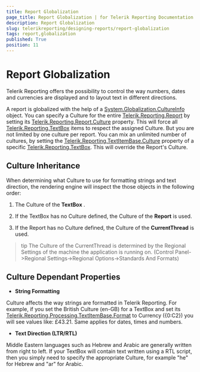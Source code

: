 ```yaml
---
title: Report Globalization
page_title: Report Globalization | for Telerik Reporting Documentation
description: Report Globalization
slug: telerikreporting/designing-reports/report-globalization
tags: report,globalization
published: True
position: 11
---
```


# Report Globalization



Telerik Reporting offers the possibility to control the way numbers, dates and currencies are displayed and to layout text in different directions.

A report is globalized with the help of a  [System.Globalization.CultureInfo](http://msdn2.microsoft.com/en-us/library/system.globalization.cultureinfo.aspx)  object. You can specify a Culture for the entire [Telerik.Reporting.Report](/reporting/api/Telerik.Reporting.Report) by setting its  [Telerik.Reporting.Report.Culture](/reporting/api/Telerik.Reporting.Report#Telerik_Reporting_Report_Culture) property. This will force all  [Telerik.Reporting.TextBox](/reporting/api/Telerik.Reporting.TextBox) items to respect the assigned Culture. But you are not limited by one culture per report. You can mix an unlimited number of cultures, by setting the  [Telerik.Reporting.TextItemBase.Culture](/reporting/api/Telerik.Reporting.TextItemBase#Telerik_Reporting_TextItemBase_Culture)  property of a specific  [Telerik.Reporting.TextBox](/reporting/api/Telerik.Reporting.TextBox). This will override the Report's Culture.

## Culture Inheritance

When determining what Culture to use for formatting strings and text direction, the rendering engine will inspect the those objects in the following order:

1. The Culture of the __TextBox__  .

1. If the TextBox has no Culture defined, the Culture of the __Report__  is used.

1. If the Report has no Culture defined, the Culture of the __CurrentThread__  is used.

>tip         	The Culture of the CurrentThread is determined by the Regional Settings of the machine the application is running on. (Control Panel->Regional Settings->Regional Options->Standards And Formats)        


## Culture Dependant Properties

* __String Formatting__ 

Culture affects the way strings are formatted in Telerik Reporting. For example, if you set the British Culture (en-GB) for a TextBox and set its       [Telerik.Reporting.Processing.TextItemBase.Format](/reporting/api/Telerik.Reporting.Processing.TextItemBase#Telerik_Reporting_Processing_TextItemBase_Format) to Currency ({0:C2}) you will see values like: £43.21. Same applies for dates, times and numbers.

* __Text Direction (LTR/RTL)__ 

Middle Eastern languages such as Hebrew and Arabic are generally written from right to left. If your TextBox will contain text written using a RTL script, then you simply need to specify the appropriate Culture, for example "he" for Hebrew and "ar" for Arabic.

